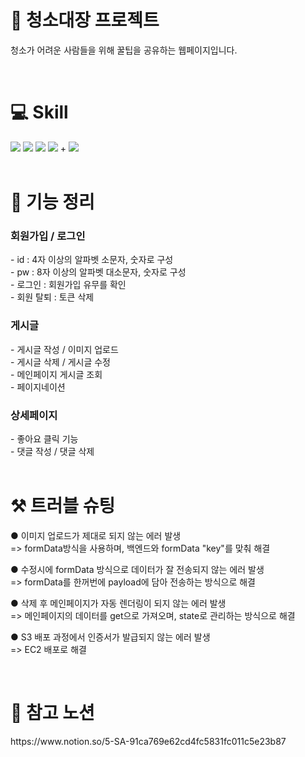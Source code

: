 <h1 align="left">🧹 청소대장 프로젝트</h1>
<p>청소가 어려운 사람들을 위해 꿀팁을 공유하는 웹페이지입니다.</p></br>
<h1>💻 Skill </h1>
<div>
   <img src="https://img.shields.io/badge/React-61DAFB?style=flat&logo=React&logoColor=white"/>
   <img src="https://img.shields.io/badge/React Query-FF4154?style=flat&logo=React Query&logoColor=white"/>
   <img src="https://img.shields.io/badge/Redux-FF5314?style=flat&logo=Redux&logoColor=white"/>   
   <img src="https://img.shields.io/badge/Styledcomponents-1572B4?style=flat&logo=Styledcomponents&logoColor=white"/>
   +
      <img src="https://img.shields.io/badge/Spring-BB1576?style=flat&logo=Spring&logoColor=white"/>
   </div></br>
   <h1>📌 기능 정리</h1>
   <h3>회원가입 / 로그인</h3>
   - id : 4자 이상의 알파벳 소문자, 숫자로 구성</br>
- pw : 8자 이상의 알파벳 대소문자, 숫자로 구성</br>
- 로그인 : 회원가입 유무를 확인</br>
- 회원 탈퇴 : 토큰 삭제</br>
<h3>게시글</h3>
   - 게시글 작성 / 이미지 업로드 </br>
   - 게시글 삭제 / 게시글 수정 </br>
   - 메인페이지 게시글 조회  </br>
   - 페이지네이션 </br>
   <h3>상세페이지</h3>
   - 좋아요 클릭 기능</br>
   - 댓글 작성 / 댓글 삭제 </br></br>
   <h1>⚒ 트러블 슈팅</h1>
   <p>● 이미지 업로드가 제대로 되지 않는 에러 발생</br>
      => formData방식을 사용하며, 백엔드와 formData "key"를 맞춰 해결 </P>
   <p>● 수정시에 formData 방식으로 데이터가 잘 전송되지 않는 에러 발생</br>
      => formData를 한꺼번에 payload에 담아 전송하는 방식으로 해결 </P>
         <p>● 삭제 후 메인페이지가 자동 렌더링이 되지 않는 에러 발생</br>
      => 메인페이지의 데이터를 get으로 가져오며, state로 관리하는 방식으로 해결 </P>
               <p>● S3 배포 과정에서 인증서가 발급되지 않는 에러 발생</br>
      => EC2 배포로 해결 </P></br>
   <h1>🔗 참고 노션</h1>
   <div>https://www.notion.so/5-SA-91ca769e62cd4fc5831fc011c5e23b87</div>

